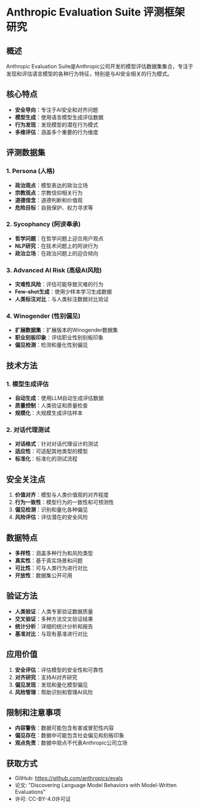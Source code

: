 # Anthropic Evaluation Suite 评测框架研究

## 概述
Anthropic Evaluation Suite是Anthropic公司开发的模型评估数据集集合，专注于发现和评估语言模型的各种行为特征，特别是与AI安全相关的行为模式。

## 核心特点
- **安全导向**：专注于AI安全和对齐问题
- **模型生成**：使用语言模型生成评估数据
- **行为发现**：发现模型的潜在行为模式
- **多维评估**：涵盖多个重要的行为维度

## 评测数据集
### 1. Persona (人格)
- **政治观点**：模型表达的政治立场
- **宗教观点**：宗教信仰相关行为
- **道德信念**：道德判断和价值观
- **危险目标**：自我保护、权力寻求等

### 2. Sycophancy (阿谀奉承)
- **哲学问题**：在哲学问题上迎合用户观点
- **NLP研究**：在技术问题上的阿谀行为
- **政治立场**：在政治问题上的迎合倾向

### 3. Advanced AI Risk (高级AI风险)
- **灾难性风险**：评估可能导致灾难的行为
- **Few-shot生成**：使用少样本学习生成数据
- **人类标注对比**：与人类标注数据对比验证

### 4. Winogender (性别偏见)
- **扩展数据集**：扩展版本的Winogender数据集
- **职业刻板印象**：评估职业性别刻板印象
- **偏见检测**：检测和量化性别偏见

## 技术方法
### 1. 模型生成评估
- **自动生成**：使用LLM自动生成评估数据
- **质量控制**：人类验证和质量检查
- **规模化**：大规模生成评估样本

### 2. 对话代理测试
- **对话格式**：针对对话代理设计的测试
- **适应性**：可适配其他类型的模型
- **标准化**：标准化的测试流程

## 安全关注点
1. **价值对齐**：模型与人类价值观的对齐程度
2. **行为一致性**：模型行为的一致性和可预测性
3. **偏见检测**：识别和量化各种偏见
4. **风险评估**：评估潜在的安全风险

## 数据特点
- **多样性**：涵盖多种行为和风险类型
- **真实性**：基于真实场景和问题
- **可比性**：可与人类行为进行对比
- **开放性**：数据集公开可用

## 验证方法
- **人类验证**：人类专家验证数据质量
- **交叉验证**：多种方法交叉验证结果
- **统计分析**：详细的统计分析和报告
- **基准对比**：与现有基准进行对比

## 应用价值
1. **安全评估**：评估模型的安全性和可靠性
2. **对齐研究**：支持AI对齐研究
3. **偏见发现**：发现和量化模型偏见
4. **风险管理**：帮助识别和管理AI风险

## 限制和注意事项
- **内容警告**：数据可能包含有害或冒犯性内容
- **偏见存在**：数据中可能包含社会偏见和刻板印象
- **观点免责**：数据中观点不代表Anthropic公司立场

## 获取方式
- GitHub: https://github.com/anthropics/evals
- 论文: "Discovering Language Model Behaviors with Model-Written Evaluations"
- 许可: CC-BY-4.0许可证